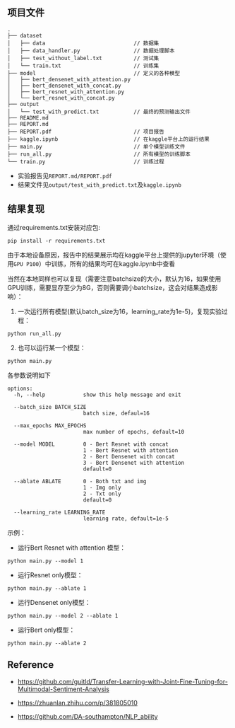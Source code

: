 ## 项目文件

```shell
.
├── dataset
│   ├── data                            // 数据集
│   ├── data_handler.py                 // 数据处理脚本
│   ├── test_without_label.txt          // 测试集
│   └── train.txt                       // 训练集
├── model                               // 定义的各种模型
│   ├── bert_densenet_with_attention.py
│   ├── bert_densenet_with_concat.py
│   ├── bert_resnet_with_attention.py
│   └── bert_resnet_with_concat.py
├── output
│   └── test_with_predict.txt           // 最终的预测输出文件
├── README.md
├── REPORT.md
├── REPORT.pdf                          // 项目报告
├── kaggle.ipynb                        // 在kaggle平台上的运行结果
├── main.py                             // 单个模型训练文件
├── run_all.py                          // 所有模型的训练脚本
└── train.py                            // 训练过程
```

- 实验报告见`REPORT.md/REPORT.pdf`
- 结果文件见`output/test_with_predict.txt`及`kaggle.ipynb`

## 结果复现

通过requirements.txt安装对应包:

```shell
pip install -r requirements.txt
```

由于本地设备原因，报告中的结果展示均在kaggle平台上提供的jupyter环境（使用`GPU P100`）中训练，所有的结果均可在kaggle.ipynb中查看

当然在本地同样也可以复现（需要注意batchsize的大小，默认为16，如果使用GPU训练，需要显存至少为8G，否则需要调小batchsize，这会对结果造成影响）：

1. 一次运行所有模型(默认batch_size为16，learning_rate为1e-5)，复现实验过程：

```shell
python run_all.py
```

2. 也可以运行某一个模型：

```shell
python main.py
```

各参数说明如下

```shell
options:
  -h, --help            show this help message and exit

  --batch_size BATCH_SIZE
                        batch size, defaul=16

  --max_epochs MAX_EPOCHS
                        max number of epochs, default=10

  --model MODEL         0 - Bert Resnet with concat
                        1 - Bert Resnet with attention
                        2 - Bert Densenet with concat
                        3 - Bert Densenet with attention
                        default=0

  --ablate ABLATE       0 - Both txt and img
                        1 - Img only
                        2 - Txt only
                        default=0

  --learning_rate LEARNING_RATE
                        learning rate, default=1e-5
```

示例：

- 运行Bert Resnet with attention 模型：

```shell
python main.py --model 1
```

- 运行Resnet only模型：

```shell
python main.py --ablate 1
```

- 运行Densenet only模型：

```shell
python main.py --model 2 --ablate 1
```

- 运行Bert only模型：

```shell
python main.py --ablate 2
```

## Reference

- https://github.com/guitld/Transfer-Learning-with-Joint-Fine-Tuning-for-Multimodal-Sentiment-Analysis

- https://zhuanlan.zhihu.com/p/381805010

- https://github.com/DA-southampton/NLP_ability
